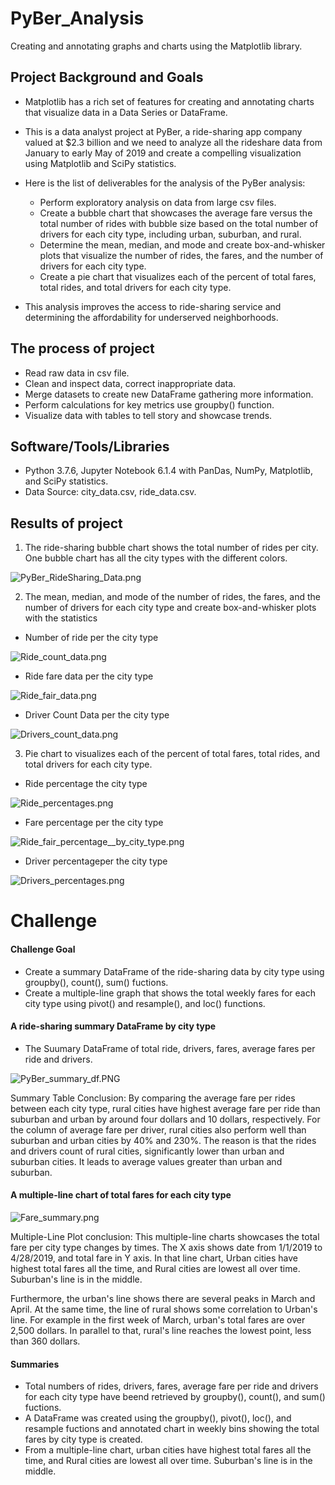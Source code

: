 # PyBer_Analysis
Creating and annotating graphs and charts using the Matplotlib library.

## Project Background and Goals

* Matplotlib has a rich set of features for creating and annotating charts that visualize data in a Data Series or DataFrame.
* This is a data analyst project at PyBer, a ride-sharing app company valued at $2.3 billion and we need to analyze all the rideshare data from January to early May of 2019 and create a compelling visualization using Matplotlib and SciPy statistics.

* Here is the list of deliverables for the analysis of the PyBer analysis:

    - Perform exploratory analysis on data from large csv files.
    - Create a bubble chart that showcases the average fare versus the total number of rides with bubble size based on the total number of drivers for each city type, including urban, suburban, and rural.
    - Determine the mean, median, and mode and create box-and-whisker plots that visualize the number of rides, the fares, and the number of drivers for each city type.
    - Create a pie chart that visualizes each of the percent of total fares, total rides, and total drivers for each city type.

* This analysis improves the access to ride-sharing service and determining the affordability for underserved neighborhoods.

## The process of project

* Read raw data in csv file.
* Clean and inspect data, correct inappropriate data.
* Merge datasets to create new DataFrame gathering more information.
* Perform calculations for key metrics use groupby() function.
* Visualize data with tables to tell story and showcase trends.

## Software/Tools/Libraries
* Python 3.7.6, Jupyter Notebook 6.1.4 with PanDas, NumPy, Matplotlib, and SciPy statistics.
* Data Source: city_data.csv, ride_data.csv.

## Results of project
1. The ride-sharing bubble chart shows the total number of rides per city. One bubble chart has all the city types with the different colors.

![PyBer_RideSharing_Data.png](Analysis/PyBer_RideSharing_Data.png)

2. The mean, median, and mode of the number of rides, the fares, and the number of drivers for each city type and create box-and-whisker plots with the statistics
* Number of ride per the city type

![Ride_count_data.png](Analysis/Fig_ride_count_data.png)

* Ride fare data per the city type

![Ride_fair_data.png](Analysis/Fig_ride_fair_data.png)

* Driver Count Data per the city type

![Drivers_count_data.png](Analysis/Fig_drivers_count_data.png)

3. Pie chart to visualizes each of the percent of total fares, total rides, and total drivers for each city type.

* Ride percentage the city type

![Ride_percentages.png](Analysis/ride_percentages.png)

* Fare percentage per the city type

![Ride_fair_percentage__by_city_type.png](Analysis/fares_percentage__by_city_type.png)

* Driver percentageper the city type

![Drivers_percentages.png](Analysis/driver_percentages.png)


# Challenge

#### Challenge Goal

* Create a summary DataFrame of the ride-sharing data by city type using groupby(), count(), sum() fuctions.
* Create a multiple-line graph that shows the total weekly fares for each city type using pivot() and resample(), and loc() functions.

#### A ride-sharing summary DataFrame by city type

* The Suumary DataFrame of total ride, drivers, fares, average fares per ride and drivers.

![PyBer_summary_df.PNG](Analysis/PyBer_summary_df.PNG)

Summary Table Conclusion:
By comparing the average fare per rides between each city type, rural cities have highest average fare per ride than suburban and urban by around four dollars and 10 dollars, respectively.
For the column of average fare per driver, rural cities also perform well than suburban and urban cities by 40% and 230%. The reason is that the rides and drivers count of rural cities, significantly lower than urban and suburban cities. It leads to average values greater than urban and suburban.

#### A multiple-line chart of total fares for each city type

![Fare_summary.png](Analysis/PyBer_fare_summary.png)

Multiple-Line Plot conclusion:
This multiple-line charts showcases the total fare per city type changes by times. The X axis shows date from 1/1/2019 to 4/28/2019, and total fare in Y axis. In that line chart, Urban cities have highest total fares all the time, and Rural cities are lowest all over time. Suburban's line is in the middle.

Furthermore, the urban's line shows there are several peaks in March and April. At the same time, the line of rural shows some correlation to Urban's line. For example in the first week of March, urban's total fares are over 2,500 dollars. In parallel to that, rural's line reaches the lowest point, less than 360 dollars.


#### Summaries

* Total numbers of rides, drivers, fares, average fare per ride and drivers for each city type have beend retrieved by groupby(), count(), and sum() fuctions. 
* A DataFrame was created using the groupby(), pivot(), loc(), and resample fuctions and annotated chart in weekly bins showing the total fares by city type is created.
* From a multiple-line chart, urban cities have highest total fares all the time, and Rural cities are lowest all over time. Suburban's line is in the middle.


